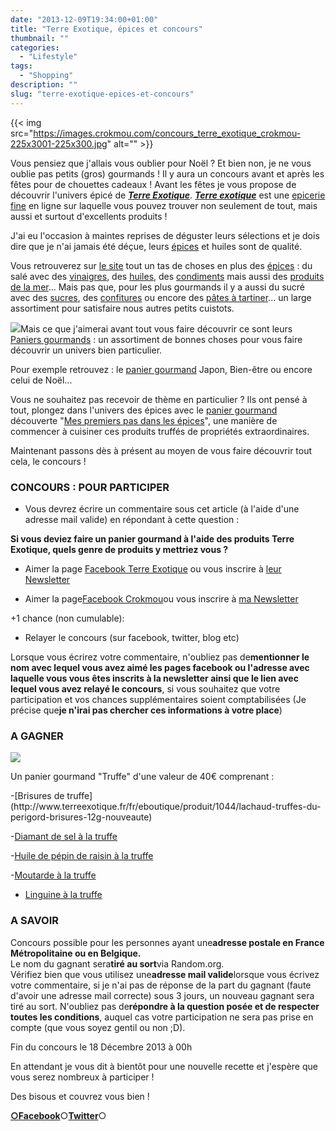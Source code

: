 ```yaml
---
date: "2013-12-09T19:34:00+01:00"
title: "Terre Exotique, épices et concours"
thumbnail: ""
categories:
  - "Lifestyle"
tags:
  - "Shopping"
description: ""
slug: "terre-exotique-epices-et-concours"
---
```


{{< img src="https://images.crokmou.com/concours_terre_exotique_crokmou-225x3001-225x300.jpg" alt="" >}}

Vous pensiez que j'allais vous oublier pour Noël ? Et bien non, je ne vous oublie pas petits (gros) gourmands ! Il y aura un concours avant et après les fêtes pour de chouettes cadeaux ! Avant les fêtes je vous propose de découvrir l'univers épicé de **[_Terre Exotique_](http://www.terreexotique.fr/)**. **[_Terre exotique_](http://www.terreexotique.fr/)** est une [epicerie fine](http://www.terreexotique.fr/) en ligne sur laquelle vous pouvez trouver non seulement de tout, mais aussi et surtout d'excellents produits !

J'ai eu l'occasion à maintes reprises de déguster leurs sélections et je dois dire que je n'ai jamais été déçue, leurs [épices](http://www.terreexotique.fr/fr/eboutique/6/epices) et huiles sont de qualité.

Vous retrouverez sur [le site](http://www.terreexotique.fr/) tout un tas de choses en plus des [épices](http://www.terreexotique.fr/fr/eboutique/6/epices) : du salé avec des [vinaigres](http://www.terreexotique.fr/fr/eboutique/21/huiles-et-vinaigres), des [huiles](http://www.terreexotique.fr/fr/eboutique/21/huiles-et-vinaigres), des [condiments](http://www.terreexotique.fr/fr/eboutique/14/condiments) mais aussi des [produits de la mer](http://www.terreexotique.fr/fr/eboutique/partenaire/espinaler)... Mais pas que, pour les plus gourmands il y a aussi du sucré avec des [sucres](http://www.terreexotique.fr/fr/eboutique/25/26/patisserie/sucre-aromatise), des [confitures](http://www.terreexotique.fr/fr/eboutique/partenaire/comptoirs-de-st-malo) ou encore des [pâtes à tartiner](http://www.terreexotique.fr/fr/eboutique/25/47/patisserie/chocolat)... un large assortiment pour satisfaire nous autres petits cuistots.

[![](https://images.crokmou.com/COFFRET-NOEL_-300x3001-300x300.jpg)](https://images.crokmou.com/COFFRET-NOEL_-300x3001.jpg)Mais ce que j'aimerai avant tout vous faire découvrir ce sont leurs [Paniers gourmands](http://www.terreexotique.fr/coffret-cadeau-panier-goumand) : un assortiment de bonnes choses pour vous faire découvrir un univers bien particulier.

Pour exemple retrouvez : le [panier gourmand](http://www.terreexotique.fr/coffret-cadeau-panier-goumand) Japon, Bien-être ou encore celui de Noël...

Vous ne souhaitez pas recevoir de thème en particulier ? Ils ont pensé à tout, plongez dans l'univers des épices avec le [panier gourmand](http://www.terreexotique.fr/coffret-cadeau-panier-goumand) découverte "[Mes premiers pas dans les épices](http://www.terreexotique.fr/fr/eboutique/produit/1061/coffret-cadeau-mes-premiers-pas-dans-les-epices-)", une manière de commencer à cuisiner ces produits truffés de propriétés extraordinaires.

Maintenant passons dès à présent au moyen de vous faire découvrir tout cela, le concours !  

### CONCOURS : POUR PARTICIPER

- Vous devrez écrire un commentaire sous cet article (à l'aide d'une adresse mail valide) en répondant à cette question :

**Si vous deviez faire un panier gourmand à l'aide des produits Terre Exotique, quels genre de produits y mettriez vous ?**

- Aimer la page [Facebook Terre Exotique](https://www.facebook.com/pages/Terre-Exotique/123817720969480?fref=ts) ou vous inscrire à [leur Newsletter](http://www.terreexotique.fr/)

- Aimer la page[Facebook Crokmou](https://www.facebook.com/pages/CroKMou/148093255259077)ou vous inscrire à [ma Newsletter](https://crokmou.com/p/newsletter_18.html)

+1 chance (non cumulable):

- Relayer le concours (sur facebook, twitter, blog etc)

Lorsque vous écrirez votre commentaire, n'oubliez pas de**mentionner le nom avec lequel vous avez aimé les pages facebook ou l'adresse avec laquelle vous vous êtes inscrits à la newsletter ainsi que le lien avec lequel vous avez relayé le concours**, si vous souhaitez que votre participation et vos chances supplémentaires soient comptabilisées (Je précise que**je n'irai pas chercher ces informations à votre place**)

### A GAGNER

[![](https://images.crokmou.com/COFFRET-TRUFFE_1-300x3001-300x300.png)](https://images.crokmou.com/COFFRET-TRUFFE_1-300x3001.png)

Un panier gourmand "Truffe" d'une valeur de 40€ comprenant :  

<div style="text-align: left;">

<div>-[Brisures de truffe](http://www.terreexotique.fr/fr/eboutique/produit/1044/lachaud-truffes-du-perigord-brisures-12g-nouveaute)

-[Diamant de sel à la truffe](http://www.terreexotique.fr/fr/eboutique/produit/455/diamant-de-sel-a-la-truffe-60-g)

-[Huile de pépin de raisin à la truffe](http://www.terreexotique.fr/fr/eboutique/produit/265/huile-de-pepins-de-raisin-aromatisee-a-la-truffe-0.15-l)

-[Moutarde à la truffe](http://www.terreexotique.fr/fr/eboutique/produit/1049/moutarde-a-la-truffe-100g-nouveaute)

- [ Linguine à la truffe](http://www.terreexotique.fr/fr/eboutique/produit/995/morelli-linguine-truffe-250g-21120-)

</div>

</div>

### A SAVOIR

Concours possible pour les personnes ayant une**adresse postale en France Métropolitaine ou en Belgique.**  
Le nom du gagnant sera**tiré au sort**via Random.org.  
Vérifiez bien que vous utilisez une**adresse mail valide**lorsque vous écrivez votre commentaire, si je n'ai pas de réponse de la part du gagnant (faute d'avoir une adresse mail correcte) sous 3 jours, un nouveau gagnant sera tiré au sort. N'oubliez pas de**répondre à la question posée et de respecter toutes les conditions**, auquel cas votre participation ne sera pas prise en compte (que vous soyez gentil ou non ;D).

Fin du concours le 18 Décembre 2013 à 00h

En attendant je vous dit à bientôt pour une nouvelle recette et j'espère que vous serez nombreux à participer !

Des bisous et couvrez vous bien !  

[**○<span style="font-size: xx-small; margin: 0px; outline: 0px; padding: 0px;"><span style="font-family: Arial, Helvetica, sans-serif; margin: 0px; outline: 0px; padding: 0px;"></span></span>Facebook**](https://www.facebook.com/pages/CroKMou/148093255259077)○[**Twitter**](https://twitter.com/Crokmou)○

